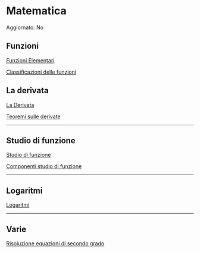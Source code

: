 # Matematica

Aggiornato: No

## Funzioni

[Funzioni Elementari](Matematica%20cf26c6e86d9145edbd8f37e39e595fa9/Funzioni%20Elementari%20fae125cd04cc40c9976f1d4b5d4a684d.md)

[Classificazioni delle funzioni](Matematica%20cf26c6e86d9145edbd8f37e39e595fa9/Classificazioni%20delle%20funzioni%200b2f3994d6ee4ca6af1d6831fd610205.md)

## La derivata

[La Derivata](Matematica%20cf26c6e86d9145edbd8f37e39e595fa9/La%20Derivata%201c7369396cef4b26986fb2200c723d02.md)

[Teoremi sulle derivate](Matematica%20cf26c6e86d9145edbd8f37e39e595fa9/Teoremi%20sulle%20derivate%20aa7be4c0006a49168f608ccda31f681e.md)

---

## Studio di funzione

[Studio di funzione](Matematica%20cf26c6e86d9145edbd8f37e39e595fa9/Studio%20di%20funzione%200a1cb72e612c4d908f4a6f4c0f28f24c.md)

[Componenti studio di funzione](Matematica%20cf26c6e86d9145edbd8f37e39e595fa9/Componenti%20studio%20di%20funzione%20f6120c8ad1794ffe983c07a8173a6707.csv)

---

## Logaritmi

[Logaritmi](Matematica%20cf26c6e86d9145edbd8f37e39e595fa9/Logaritmi%20f264ff86444043b39f2c7942b08c0a16.md)

---

## Varie

[Risoluzione equazioni di secondo grado](Matematica%20cf26c6e86d9145edbd8f37e39e595fa9/Risoluzione%20equazioni%20di%20secondo%20grado%20289a14c7ffd94a288278f52c440423cc.md)

[](Matematica%20cf26c6e86d9145edbd8f37e39e595fa9/Untitled%20d466d7be15054bc292d4a25334d0aa50.md)